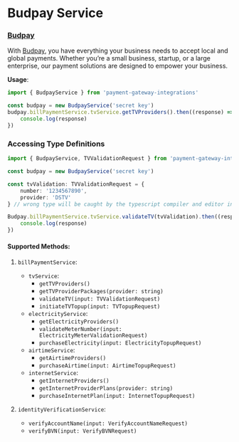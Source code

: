 # Budpay Service

### [Budpay](https://Budpay.com/)
With [Budpay](https://budpay.com/), you have everything your business needs to accept local and global payments. Whether you’re a small business, startup, or a large enterprise, our payment solutions are designed to empower your business.

**Usage**:
```typescript
import { BudpayService } from 'payment-gateway-integrations'

const budpay = new BudpayService('secret key')
budpay.billPaymentService.tvService.getTVProviders().then((response) => {
    console.log(response)
})
```

### Accessing Type Definitions
```typescript
import { BudpayService, TVValidationRequest } from 'payment-gateway-integrations'

const budpay = new BudpayService('secret key')

const tvValidation: TVValidationRequest = {
    number: '1234567890',
    provider: 'DSTV'
} // wrong type will be caught by the typescript compiler and editor intelligence

Budpay.billPaymentService.tvService.validateTV(tvValidation).then((response) => {
    console.log(response)
})
```

#### Supported Methods:
1. `billPaymentService`:
    - `tvService`:
        - `getTVProviders()`
        - `getTVProviderPackages(provider: string)`
        - `validateTV(input: TVValidationRequest)`
        - `initiateTVTopup(input: TVTopupRequest)`
    - `electricityService`:
        - `getElectricityProviders()`
        - `validateMeterNumber(input: ElectricityMeterValidationRequest)`
        - `purchaseElectricity(input: ElectricityTopupRequest)`
    - `airtimeService`:
        - `getAirtimeProviders()`
        - `purchaseAirtime(input: AirtimeTopupRequest)`
    - `internetService`:
        - `getInternetProviders()`
        - `getInternetProviderPlans(provider: string)`
        - `purchaseInternetPlan(input: InternetTopupRequest)`

2. `identityVerificationService`:
    - `verifyAccountName(input: VerifyAccountNameRequest)`
    - `verifyBVN(input: VerifyBVNRequest)`
